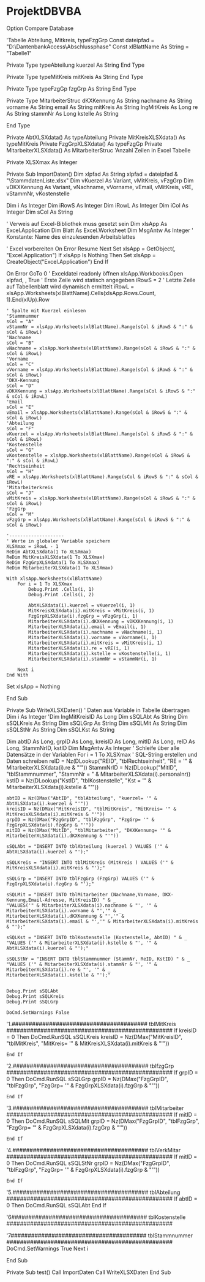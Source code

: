 # ProjektDBVBA
Option Compare Database


'Tabelle Abteilung, Mitkreis, typeFzgGrp Const dateipfad = "D:\DantenbankAccess\Abschlussphase" Const xlBlattName As String = "Tabelle1"

Private Type typeAbteilung
kuerzel As String
End Type

Private Type typeMitKreis
mitKreis As String
End Type

Private Type typeFzgGp
fzgGrp As String
End Type

Private Type MitarbeiterStruc
dKXKennung As String
nachname As String
vorname As String
email As String
mitKreis As String
lngMitKreis As Long
re As String
stammNr As Long
kstelle As String

End Type

Private AbtXLSXdata() As typeAbteilung
Private MitKreisXLSXdata() As typeMitKreis
Private FzgGrpXLSXdata() As typeFzgGp
Private MitarbeiterXLSXdata() As MitarbeiterStruc
'Anzahl Zeilen in Excel Tabelle

Private XLSXmax As Integer

Private Sub ImportDaten()
Dim xlpfad As String
xlpfad = dateipfad & "\StammdatenListe.xlsx"
Dim vKuerzel As Variant, vMitKreis, vFzgGrp
Dim vDKXKennung As Variant, vNachname, vVorname, vEmail, vMitKreis, vRE, vStammNr, vKostenstelle

Dim i As Integer
Dim iRowS As Integer
Dim iRowL As Integer
Dim iCol As Integer
Dim sCol As String

' Verweis auf Excel-Bibliothek muss gesetzt sein
Dim xlsApp As Excel.Application
Dim Blatt As Excel.Worksheet
Dim MsgAntw As Integer
' Konstante: Name des einzulesenden Arbeitsblattes

' Excel vorbereiten
On Error Resume Next
Set xlsApp = GetObject(, "Excel.Application")
If xlsApp Is Nothing Then
    Set xlsApp = CreateObject("Excel.Application")
End If

On Error GoTo 0
' Exceldatei readonly öffnen
xlsApp.Workbooks.Open xlpfad, , True
    ' Erste Zeile wird statisch angegeben
    iRowS = 2
    ' Letzte Zeile auf Tabellenblatt wird dynamisch ermittelt
    iRowL = xlsApp.Worksheets(xlBlattName).Cells(xlsApp.Rows.Count, 1).End(xlUp).Row
                    
    ' Spalte mit Kuerzel einlesen
    'Stammnummer
    sCol = "A"
    vStammNr = xlsApp.Worksheets(xlBlattName).Range(sCol & iRowS & ":" & sCol & iRowL)
    'Nachname
    sCol = "B"
    vNachname = xlsApp.Worksheets(xlBlattName).Range(sCol & iRowS & ":" & sCol & iRowL)
    'Vorname
    sCol = "C"
    vVorname = xlsApp.Worksheets(xlBlattName).Range(sCol & iRowS & ":" & sCol & iRowL)
    'DKX-Kennung
    sCol = "D"
    vDKXKennung = xlsApp.Worksheets(xlBlattName).Range(sCol & iRowS & ":" & sCol & iRowL)
    'Email
    sCol = "E"
    vEmail = xlsApp.Worksheets(xlBlattName).Range(sCol & iRowS & ":" & sCol & iRowL)
    'Abteilung
    sCol = "F"
    vKuerzel = xlsApp.Worksheets(xlBlattName).Range(sCol & iRowS & ":" & sCol & iRowL)
    'Kostenstelle
    sCol = "G"
    vKostenstelle = xlsApp.Worksheets(xlBlattName).Range(sCol & iRowS & ":" & sCol & iRowL)
    'Rechtseinheit
    sCol = "H"
    vRE = xlsApp.Worksheets(xlBlattName).Range(sCol & iRowS & ":" & sCol & iRowL)
    'Mitarbeiterkreis
    sCol = "J"
    vMitKreis = xlsApp.Worksheets(xlBlattName).Range(sCol & iRowS & ":" & sCol & iRowL)
    'FzgGrp
    sCol = "M"
    vFzgGrp = xlsApp.Worksheets(xlBlattName).Range(sCol & iRowS & ":" & sCol & iRowL)

    '--------------------
    ' Werte in globaler Variable speichern
    XLSXmax = iRowL - 1
    ReDim AbtXLSXdata(1 To XLSXmax)
    ReDim MitKreisXLSXdata(1 To XLSXmax)
    ReDim FzgGrpXLSXdata(1 To XLSXmax)
    ReDim MitarbeiterXLSXdata(1 To XLSXmax)
    
    With xlsApp.Worksheets(xlBlattName)
        For i = 1 To XLSXmax
            Debug.Print .Cells(i, 1)
            Debug.Print .Cells(i, 2)
            
            AbtXLSXdata(i).kuerzel = vKuerzel(i, 1)
            MitKreisXLSXdata(i).mitKreis = vMitKreis(i, 1)
            FzgGrpXLSXdata(i).fzgGrp = vFzgGrp(i, 1)
            MitarbeiterXLSXdata(i).dKXKennung = vDKXKennung(i, 1)
            MitarbeiterXLSXdata(i).email = vEmail(i, 1)
            MitarbeiterXLSXdata(i).nachname = vNachname(i, 1)
            MitarbeiterXLSXdata(i).vorname = vVorname(i, 1)
            MitarbeiterXLSXdata(i).mitKreis = vMitKreis(i, 1)
            MitarbeiterXLSXdata(i).re = vRE(i, 1)
            MitarbeiterXLSXdata(i).kstelle = vKostenstelle(i, 1)
            MitarbeiterXLSXdata(i).stammNr = vStammNr(i, 1)

        Next i
    End With

Set xlsApp = Nothing


End Sub

Private Sub WriteXLSXDaten()
' Daten aus Variable in Tabelle übertragen
Dim i As Integer
'Dim lngMitKreisID As Long
Dim sSQLAbt As String
Dim sSQLKreis As String
Dim sSQLGrp As String
Dim sSQLMit As String
Dim sSQLStNr As String
Dim sSQLKst As String

Dim abtID As Long, grpID As Long, kreisID As Long, mitID As Long, reID As Long, StammNrID, kstID
Dim MsgAntw As Integer
' Schleife über alle Datensätze in der Variablen
For i = 1 To XLSXmax
    ' SQL-String erstellen und Daten schreiben
    reID = Nz(DLookup("REID", "tblRechtseinheit", "RE = '" & MitarbeiterXLSXdata(i).re & "'"))
    StammNrID = Nz(DLookup("MitID", "tblStammnummer", "StammNr = " & MitarbeiterXLSXdata(i).personalnr))
    kstID = Nz(DLookup("KstID", "tblKostenstelle", "Kst = '" & MitarbeiterXLSXdata(i).kstelle & "'"))
    
    abtID = Nz(DMax("AbtID", "tblAbteilung", "kuerzel= '" & AbtXLSXdata(i).kuerzel & "'"))
    kreisID = Nz(DMax("MitKreisID", "tblMitKreis", "MitKreis= '" & MitKreisXLSXdata(i).mitKreis & "'"))
    grpID = Nz(DMax("FzgGrpID", "tblFzgGrp", "FzgGrp= '" & FzgGrpXLSXdata(i).fzgGrp & "'"))
    mitID = Nz(DMax("MitID", "tblMitarbeiter", "DKXKennung= '" & MitarbeiterXLSXdata(i).dKXKennung & "'"))
    
    sSQLAbt = "INSERT INTO tblAbteilung (kuerzel ) VALUES ('" & AbtXLSXdata(i).kuerzel & "');"
    
    sSQLKreis = "INSERT INTO tblMitKreis (MitKreis ) VALUES ('" & MitKreisXLSXdata(i).mitKreis & "');"
    
    sSQLGrp = "INSERT INTO tblFzgGrp (FzgGrp) VALUES ('" & FzgGrpXLSXdata(i).fzgGrp & "');"
    
    sSQLMit = "INSERT INTO tblMitarbeiter (Nachname,Vorname, DKX-Kennung,Email-Adresse, MitKreisID) " & _
    "VALUES('" & MitarbeiterXLSXdata(i).nachname & "', '" & MitarbeiterXLSXdata(i).vorname & "','" & _
    MitarbeiterXLSXdata(i).dKXKennung & "','" & MitarbeiterXLSXdata(i).email & "','" & MitarbeiterXLSXdata(i).mitKreis & "');"
    
    sSQLKst = "INSERT INTO tblKostenstelle (Kostenstelle, AbtID) " & _
    "VALUES ('" & MitarbeiterXLSXdata(i).kstelle & "', '" & AbtXLSXdata(i).kuerzel & "');"
    
    sSQLStNr = "INSERT INTO tblStammnummer (StammNr, ReID, KstID) " & _
    "VALUES ('" & MitarbeiterXLSXdata(i).stammNr & "', '" & MitarbeiterXLSXdata(i).re & "', '" & _
    MitarbeiterXLSXdata(i).kstelle & "');"
    
    
    Debug.Print sSQLAbt
    Debug.Print sSQLKreis
    Debug.Print sSQLGrp
    
    DoCmd.SetWarnings False


'1.######################################## tblMitKreis #################################################
    If kreisID = 0 Then
        DoCmd.RunSQL sSQLKreis
        kreisID = Nz(DMax("MitKreisID", "tblMitKreis", "MitKreis= '" & MitKreisXLSXdata(i).mitKreis & "'"))

    End If

'2.######################################## tblfzgGrp #################################################
    If grpID = 0 Then
        DoCmd.RunSQL sSQLGrp
        grpID = Nz(DMax("FzgGrpID", "tblFzgGrp", "FzgGrp= '" & FzgGrpXLSXdata(i).fzgGrp & "'"))
        
    End If

'3.######################################## tblMitarbeiter #################################################
    If mitID = 0 Then
        DoCmd.RunSQL sSQLMit
        grpID = Nz(DMax("FzgGrpID", "tblFzgGrp", "FzgGrp= '" & FzgGrpXLSXdata(i).fzgGrp & "'"))
        
    End If

'4.######################################## tblVerkMitar #################################################
     If mitID = 0 Then
        DoCmd.RunSQL sSQLStNr
        grpID = Nz(DMax("FzgGrpID", "tblFzgGrp", "FzgGrp= '" & FzgGrpXLSXdata(i).fzgGrp & "'"))
        
    End If

'5.######################################## tblAbteilung #################################################
    If abtID = 0 Then
        DoCmd.RunSQL sSQLAbt
    End If


'6######################################## tblKostenstelle #################################################

'7######################################## tblStammnummer #################################################
DoCmd.SetWarnings True
Next i


End Sub

Private Sub test()
Call ImportDaten
Call WriteXLSXDaten
End Sub


















































































































































































































